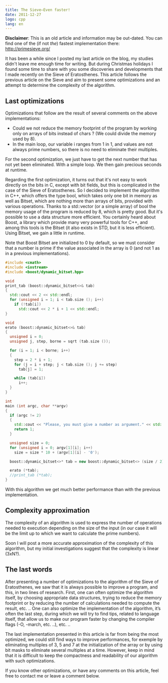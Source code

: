 ```yaml
---
title: The Sieve—Even faster!
date: 2011-12-27
logo: cpp
lang: en
---
```


**Disclaimer**: This is an old article and information may be out-dated. You can
find one of the (if not *the*) fastest implementation there: <http://primesieve.org/>

It has been a while since I posted my last article on the blog, my
studies didn't leave me enough time for writing. But during Christmas
holidays I found some time to share with you some discoveries and
developments that I made recently on the Sieve of Eratosthenes.
This article follows the previous article on the Sieve and aim to
present some optimizations and an attempt to determine the complexity of
the algorithm.

## Last optimizations

Optimizations that follow are the result of several comments on the
above implementations:

* Could we not reduce the memory footprint of the program by working
only on arrays of bits instead of chars ? (We could divide the memory
used by 8).
* In the main loop, our variable i ranges from 1 in 1, and values
are not always prime numbers, so there is no need to eliminate their
multiples.

For the second optimization, we just have to get the next number that
has not yet been eliminated. With a simple loop. We then gain precious
seconds at runtime.

Regarding the first optimization, it turns out that it's not easy
to work directly on the bits in C, except with bit fields, but this
is complicated in the case of the Sieve of Eratosthenes. So I decided
to implement the algorithm in C++, which offers the type bool, which
takes only one bit in memory as well as Bitset, which are nothing more
than arrays of bits, provided with various operations. Thanks to a
std::vector (or a simple array) of bool the memory usage of the program
is reduced by 8, which is pretty good. But it's possible to use a data
structure more efficient. You certainly heard about Boost, a library
which provide many very powerful tools for C++, and among this tools
is the Bitset (it also exists in STD, but it is less efficient). Using
Bitset, we gain a little in runtime.

Note that Boost Bitset are initialized to 0 by default, so we must
consider that a number is prime if the value associated in the array is
0 (and not 1 as in a previous implementations).

```c++
#include <cmath>
#include <iostream>
#include <boost/dynamic_bitset.hpp>

void
print_tab (boost::dynamic_bitset<>& tab)
{
  std::cout << 2 << std::endl;
  for (unsigned i = 1; i < tab.size (); i++)
    if (!tab[i])
      std::cout << 2 * i + 1 << std::endl;
}

void
erato (boost::dynamic_bitset<>& tab)
{
  unsigned i = 0;
  unsigned j, step, borne = sqrt (tab.size ());

  for (i = 1; i < borne; i++)
  {
    step = 2 * i + 1;
    for (j = i + step; j < tab.size (); j += step)
      tab[j] = 1;

    while (tab[i])
      i++;
  }
}

int
main (int argc, char **argv)
{
  if (argc != 2)
  {
    std::cout << "Please, you must give a number as argument." << std::endl;
    return 1;
  }

  unsigned size = 0;
  for (unsigned i = 0; argv[1][i]; i++)
    size = size * 10 + (argv[1][i] - '0');

  boost::dynamic_bitset<>* tab = new boost::dynamic_bitset<> (size / 2);

  erato (*tab);
  //print_tab (*tab);
}
```

With this algorithm we get much better performance than with the
previous implementation.

## Complexity approximation

The complexity of an algorithm is used to express the number of
operations needed to execution depending on the size of the input (in
our case it will be the limit up to which we want to calculate the prime
numbers).

Soon I will post a more accurate approximation of the complexity of this
algorithm, but my initial investigations suggest that the complexity is
linear (3xN?).

## The last words

After presenting a number of optimizations to the algorithm of the
Sieve of Eratosthenes, we saw that it is always possible to improve
a program, and this, in two lines of research. First, one can often
optimize the algorithm itself, by choosing appropriate data structures,
trying to reduce the memory footprint or by reducing the number of
calculations needed to compute the result, etc. .. One can also optimize
the implementation of the algorithm, it’s often the last step, during
which we will try to find tips, related to language itself, that allow
us to make our program faster by changing the compiler flags (-O,
-march, etc. ..), etc. ..

The last implementation presented in this article is far from being the
most optimized, we could still find ways to improve performances, for
exemple by eliminating multiples of 3, 5 and 7 at the initialization
of the array or by using bit masks to eliminate several multiples at a
time. However, keep in mind that it is difficult to keep the compactness
and readability of our algorithm with such optimizations.

If you know other optimizations, or have any comments on this article,
feel free to contact me or leave a comment below.

